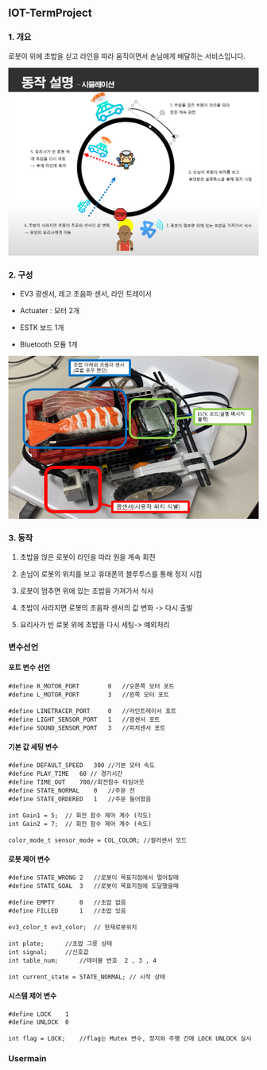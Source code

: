 ## IOT-TermProject


### 1. 개요

로봇이 위에 초밥을 싣고 라인을 따라 움직이면서 손님에게 배달하는 서비스입니다.

![guideline](images/guideline.PNG "guideline")



### 2. 구성

- EV3 광센서, 레고 초음파 센서, 라인 트레이서

- Actuater : 모터 2개

- ESTK 보드 1개

- Bluetooth 모듈 1개

![servingRobot](images/servingRobot.PNG "servingRobot")


### 3. 동작 

1. 초밥을 얹은 로봇이 라인을 따라 원을 계속 회전

2. 손님이 로봇의 위치를 보고 휴대폰의 블루투스를 통해 정지 시킴

3. 로봇이 멈추면 위에 있는 초밥을 가져가서 식사

4. 초밥이 사라지면 로봇의 초음파 센서의 값 변화 -> 다시 출발

5. 요리사가 빈 로봇 위에 초밥을 다시 세팅-> 예외처리

### 변수선언
#### 포트 변수 선언
```
#define R_MOTOR_PORT		0	//오른쪽 모터 포트
#define L_MOTOR_PORT		3	//왼쪽 모터 포트

#define LINETRACER_PORT		0	//라인트레이서 포트
#define LIGHT_SENSOR_PORT	1	//광센서 포트
#define SOUND_SENSOR_PORT	3	//피치센서 포트
```
#### 기본 값 세팅 변수
```
#define DEFAULT_SPEED	300	//기본 모터 속도
#define PLAY_TIME	60 // 경기시간
#define TIME_OUT	700//회전함수 타임아웃
#define STATE_NORMAL	0	//주문 전
#define STATE_ORDERED	1	//주문 들어왔음

int Gain1 = 5;	// 회전 함수 제어 계수 (각도)
int Gain2 = 7;	// 회전 함수 제어 계수 (속도)

color_mode_t sensor_mode = COL_COLOR; //컬러센서 모드
```

#### 로봇 제어 변수
```
#define STATE_WRONG	2	//로봇이 목표지점에서 멀어질때
#define STATE_GOAL	3	//로봇이 목표지점에 도달했을때

#define EMPTY 		0	//초밥 없음
#define FILLED 		1	//초밥 있음

ev3_color_t ev3_color;	// 현재로봇위치

int plate;		//초밥 그릇 상태
int signal;		//신호값
int table_num;		//테이블 번호  2 , 3 , 4

int current_state = STATE_NORMAL; // 시작 상태
```

#### 시스템 제어 변수
```
#define LOCK	1
#define UNLOCK	0

int flag = LOCK;	//flag는 Mutex 변수, 정지와 주행 간에 LOCK UNLOCK 실시
```



### Usermain


